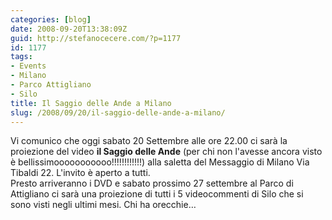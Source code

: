 ```yaml
---
categories: [blog]
date: 2008-09-20T13:38:09Z
guid: http://stefanocecere.com/?p=1177
id: 1177
tags:
- Events
- Milano
- Parco Attigliano
- Silo
title: Il Saggio delle Ande a Milano
slug: /2008/09/20/il-saggio-delle-ande-a-milano/
---
```


<div>
  Vi comunico che oggi sabato 20 Settembre alle ore 22.00 ci sarà la proiezione del video <strong>il Saggio delle Ande</strong> (per chi non l'avesse ancora visto è bellissimooooooooooo!!!!!!!!!!!!) alla saletta del Messaggio di Milano Via Tibaldi 22. L'invito è aperto a tutti.
</div>

<div>
  Presto arriveranno i DVD e sabato prossimo 27 settembre al Parco di Attigliano ci sarà una proiezione di tutti i 5 videocommenti di Silo che si sono visti negli ultimi mesi. Chi ha orecchie…
</div>